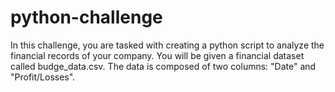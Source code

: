 # python-challenge
In this challenge, you are tasked with creating a python script to analyze the financial records of your company. You will be given a financial dataset called budge_data.csv. The data is composed of two columns: "Date" and "Profit/Losses".
